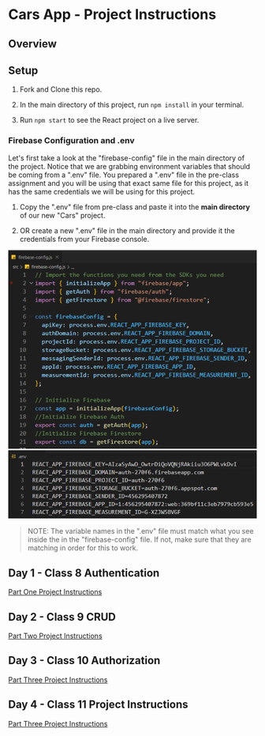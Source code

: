 
<!-- 
  IDEAS: Break down the course instructions into separate "md" files:
    1. Introduction/Project Overview and Setup/Installation
    2. Day 1 - Auth 
    3. Day 2 - Firestore
    4. Day 3 - Firestore Rules/Authorization
    5. Day 4 - ????
 -->
# Cars App - Project Instructions

## Overview

<!-- 
  TODO: Add an Overview 
  (What, Why, How? What will be the final outcome?) 
-->

## Setup

<!-- TODO: Fork and Clone Repo, npm install -->
1. Fork and Clone this repo.

2. In the main directory of this project, run `npm install` in your terminal.

3. Run `npm start` to see the React project on a live server.

### Firebase Configuration and .env

Let's first take a look at the "firebase-config" file in the main directory of the project. Notice that we are grabbing environment variables that should be coming from a ".env" file. You prepared a ".env" file in the pre-class assignment and you will be using that exact same file for this project, as it has the same credentials we will be using for this project. 

1. Copy the ".env" file from pre-class and paste it into the **main directory** of our new "Cars" project.

2. OR create a new ".env" file in the main directory and provide it the credentials from your Firebase console. 

![firebase-config](./img/firebase-config.png)
![env](./img/env.png)
>NOTE: The variable names in the ".env" file must match what you see inside the in the "firebase-config" file. If not, make sure that they are matching in order for this to work.


## Day 1 - Class 8 Authentication

[Part One Project Instructions ](./partOne.md)


## Day 2 - Class 9 CRUD 

[Part Two Project Instructions](./partTwo.md)


## Day 3 - Class 10 Authorization

[Part Three Project Instructions](./partThree.md)


## Day 4 - Class 11 Project Instructions 

[Part Three Project Instructions](./partFour.md)
